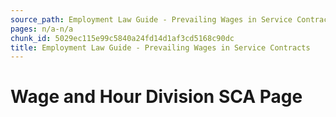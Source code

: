 ```yaml
---
source_path: Employment Law Guide - Prevailing Wages in Service Contracts.md
pages: n/a-n/a
chunk_id: 5029ec115e99c5840a24fd14d1af3cd5168c90dc
title: Employment Law Guide - Prevailing Wages in Service Contracts
---
```

# Wage and Hour Division SCA Page
